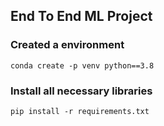 ## End To End ML Project

### Created a environment
```
conda create -p venv python==3.8
```
### Install all necessary libraries
```
pip install -r requirements.txt
```
